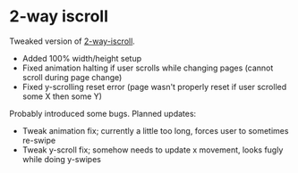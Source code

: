 2-way iscroll
=============

Tweaked version of [2-way-iscroll](https://github.com/cubiq/2-way-iScroll).

 - Added 100% width/height setup
 - Fixed animation halting if user scrolls while changing pages (cannot scroll during page change)
 - Fixed y-scrolling reset error (page wasn't properly reset if user scrolled some X then some Y)

Probably introduced some bugs. Planned updates:

 - Tweak animation fix; currently a little too long, forces user to sometimes re-swipe
 - Tweak y-scroll fix; somehow needs to update x movement, looks fugly while doing y-swipes
